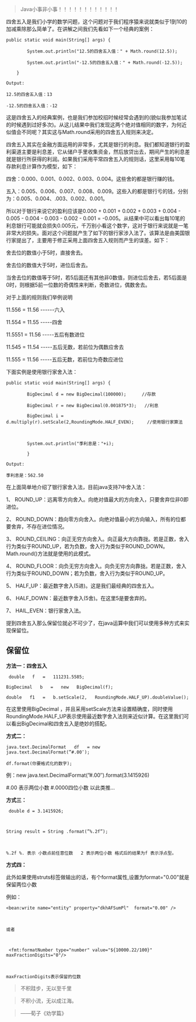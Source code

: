 > Java小事非小事！！！！！！！！！！！！

四舍五入是我们小学的数学问题，这个问题对于我们程序猿来说就类似于1到10的加减乘除那么简单了。在讲解之间我们先看如下一个经典的案例：

    
    
    public static void main(String[] args) {
            System.out.println("12.5的四舍五入值：" + Math.round(12.5));
            System.out.println("-12.5的四舍五入值：" + Math.round(-12.5));
        }
    Output:
    12.5的四舍五入值：13
    -12.5的四舍五入值：-12

这是四舍五入的经典案例，也是我们参加校招时候经常会遇到的(貌似我参加笔试的时候遇到过好多次)。从这儿结果中我们发现这两个绝对值相同的数字，为何近似值会不同呢？其实这与Math.round采用的四舍五入规则来决定。

四舍五入其实在金融方面运用的非常多，尤其是银行的利息。我们都知道银行的盈利渠道主要是利息差，它从储户手里收集资金，然后放贷出去，期间产生的利息差就是银行所获得的利润。如果我们采用平常四舍五入的规则话，这里采用每10笔存款利息计算作为模型，如下：

四舍：0.000、0.001、0.002、0.003、0.004。这些舍的都是银行赚的钱。

五入：0.005、0.006、0.007、0.008、0.009。这些入的都是银行亏的钱，分别为：0.005、0.004、.003、0.002、0.001。

所以对于银行来说它的盈利应该是0.000 + 0.001 + 0.002 + 0.003 + 0.004 - 0.005 - 0.004 - 0.003 -
0.002 - 0.001 =
-0.005。从结果中可以看出每10笔的利息银行可能就会损失0.005元，千万别小看这个数字，这对于银行来说就是一笔非常大的损失。面对这个问题就产生了如下的银行家涉入法了。该算法是由美国银行家提出了，主要用于修正采用上面四舍五入规则而产生的误差。如下：

舍去位的数值小于5时，直接舍去。

舍去位的数值大于5时，进位后舍去。

当舍去位的数值等于5时，若5后面还有其他非0数值，则进位后舍去，若5后面是0时，则根据5前一位数的奇偶性来判断，奇数进位，偶数舍去。

对于上面的规则我们举例说明

11.556 = 11.56 ------六入

11.554 = 11.55 -----四舍

11.5551 = 11.56 -----五后有数进位

11.545 = 11.54 -----五后无数，若前位为偶数应舍去

11.555 = 11.56 -----五后无数，若前位为奇数应进位

下面实例是使用银行家舍入法：

    
    
    public static void main(String[] args) {
            BigDecimal d = new BigDecimal(100000);      //存款
            BigDecimal r = new BigDecimal(0.001875*3);   //利息
            BigDecimal i = d.multiply(r).setScale(2,RoundingMode.HALF_EVEN);     //使用银行家算法 
            
            System.out.println("季利息是："+i);
            }
    Output:
    季利息是：562.50

在上面简单地介绍了银行家舍入法，目前java支持7中舍入法：

1、 ROUND_UP：远离零方向舍入。向绝对值最大的方向舍入，只要舍弃位非0即进位。

2、 ROUND_DOWN：趋向零方向舍入。向绝对值最小的方向输入，所有的位都要舍弃，不存在进位情况。

3、
ROUND_CEILING：向正无穷方向舍入。向正最大方向靠拢。若是正数，舍入行为类似于ROUND_UP，若为负数，舍入行为类似于ROUND_DOWN。Math.round()方法就是使用的此模式。

4、 ROUND_FLOOR：向负无穷方向舍入。向负无穷方向靠拢。若是正数，舍入行为类似于ROUND_DOWN；若为负数，舍入行为类似于ROUND_UP。

5、 HALF_UP：最近数字舍入(5进)。这是我们最经典的四舍五入。

6、 HALF_DOWN：最近数字舍入(5舍)。在这里5是要舍弃的。

7、 HAIL_EVEN：银行家舍入法。

提到四舍五入那么保留位就必不可少了，在java运算中我们可以使用多种方式来实现保留位。

## 保留位

**方法一：四舍五入**

    
    
     double   f   =   111231.5585;
    BigDecimal   b   =   new   BigDecimal(f);
    double   f1   =   b.setScale(2,   RoundingMode.HALF_UP).doubleValue();

在这里使用BigDecimal
，并且采用setScale方法来设置精确度，同时使用RoundingMode.HALF_UP表示使用最近数字舍入法则来近似计算。在这里我们可以看出BigDecimal和四舍五入是绝妙的搭配。

**方式二：**

    
    
    java.text.DecimalFormat   df   = new   java.text.DecimalFormat(”#.00″);
    df.format(你要格式化的数字);

例：new java.text.DecimalFormat(”#.00″).format(3.1415926)

#.00 表示两位小数 #.0000四位小数 以此类推…

**方式三：**

    
    
     double d = 3.1415926;
    
    String result = String .format(”%.2f”);
    
    %.2f %. 表示 小数点前任意位数   2 表示两位小数 格式后的结果为f 表示浮点型。

**方式四：**

此外如果使用struts标签做输出的话，有个format属性,设置为format="0.00"就是保留两位小数

例如：

    
    
    <bean:write name="entity" property="dkhAFSumPl"  format="0.00" />
    
    或者
    
     <fmt:formatNumber type="number" value="${10000.22/100}" maxFractionDigits="0"/>
    
    maxFractionDigits表示保留的位数

> 不积跬步，无以至千里

>

> 不积小流，无以成江海。

>

> ——荀子《劝学篇》

